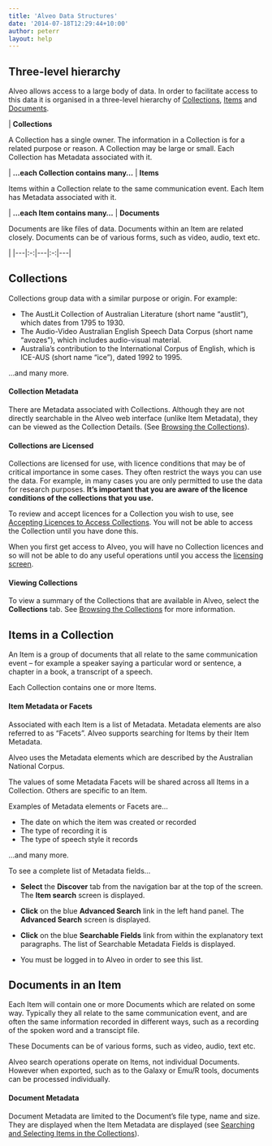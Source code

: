 ```yaml
---
title: 'Alveo Data Structures'
date: '2014-07-18T12:29:44+10:00'
author: peterr
layout: help
---
```


## **Three-level hierarchy**

Alveo allows access to a large body of data. In order to facilitate access to this data it is organised in a three-level hierarchy of [Collections](http://alveo.edu.au/alveo-help/alveo-data-structures#collections), [Items](http://alveo.edu.au/alveo-help/alveo-data-structures#items-in-a-collection) and [Documents](http://alveo.edu.au/alveo-help/alveo-data-structures#documents-in-an-item).

| **Collections**

A Collection has a single owner.  The information in a Collection is for a related purpose or reason.  A Collection may be large or small.  Each Collection has Metadata associated with it.  

 | **…each Collection contains many…** | **Items**

Items within a Collection relate to the same communication event.  Each Item has Metadata associated with it.  

 | **…each   Item contains many…** | **Documents**

Documents are like files of data.  Documents within an Item are related closely.  Documents can be of various forms, such as video, audio, text etc.  

 |
|---|:-:|---|:-:|---|

## **Collections**

Collections group data with a similar purpose or origin. For example:

- The AustLit Collection of Australian Literature (short name “austlit”), which dates from 1795 to 1930.
- The Audio-Video Australian English Speech Data Corpus (short name “avozes”), which includes audio-visual material.
- Australia’s contribution to the International Corpus of English, which is ICE-AUS (short name “ice”), dated 1992 to 1995.

…and many more.

#### Collection Metadata

There are Metadata associated with Collections. Although they are not directly searchable in the Alveo web interface (unlike Item Metadata), they can be viewed as the Collection Details. (See [Browsing the Collections](/alveo-help/discovering-and-searching-the-collections/browsing-the-collections)).

#### Collections are Licensed

Collections are licensed for use, with licence conditions that may be of critical importance in some cases. They often restrict the ways you can use the data. For example, in many cases you are only permitted to use the data for research purposes. **It’s important that you are aware of the licence conditions of the collections that you use.**

To review and accept licences for a Collection you wish to use, see [Accepting Licences to Access Collections](/alveo-help/getting-access-to-alveo-and-galaxy/accepting-licences-to-access-collections). You will not be able to access the Collection until you have done this.

When you first get access to Alveo, you will have no Collection licences and so will not be able to do any useful operations until you access the [licensing screen](/alveo-help/getting-access-to-alveo-and-galaxy/accepting-licences-to-access-collections "Accepting Licences to Access Collections").

#### Viewing Collections

To view a summary of the Collections that are available in Alveo, select the **Collections** tab. See [Browsing the Collections](/alveo-help/discovering-and-searching-the-collections/browsing-the-collections "Browsing the Collections") for more information.

## **Items in a Collection**

An Item is a group of documents that all relate to the same communication event – for example a speaker saying a particular word or sentence, a chapter in a book, a transcript of a speech.

Each Collection contains one or more Items.

#### Item Metadata or Facets

Associated with each Item is a list of Metadata. Metadata elements are also referred to as “Facets”. Alveo supports searching for Items by their Item Metadata.

Alveo uses the Metadata elements which are described by the Australian National Corpus.

The values of some Metadata Facets will be shared across all Items in a Collection. Others are specific to an Item.

Examples of Metadata elements or Facets are…

- The date on which the item was created or recorded
- The type of recording it is
- The type of speech style it records

…and many more.

To see a complete list of Metadata fields…

- **Select** the **Discover** tab from the navigation bar at the top of the screen. The **Item search** screen is displayed.
- **Click** on the blue **Advanced Search** link in the left hand panel. The **Advanced Search** screen is displayed.
- **Click** on the blue **Searchable Fields** link from within the explanatory text paragraphs. The list of Searchable Metadata Fields is displayed.



- You must be logged in to Alveo in order to see this list.

## **Documents in an Item**

Each Item will contain one or more Documents which are related on some way. Typically they all relate to the same communication event, and are often the same information recorded in different ways, such as a recording of the spoken word and a transcipt file.

These Documents can be of various forms, such as video, audio, text etc.

Alveo search operations operate on Items, not individual Documents. However when exported, such as to the Galaxy or Emu/R tools, documents can be processed individually.

#### Document Metadata

Document Metadata are limited to the Document’s file type, name and size. They are displayed when the Item Metadata are displayed (see [Searching and Selecting Items in the Collections](/alveo-help/discovering-and-searching-the-collections/searching-and-selecting-items-in-the-collections)).